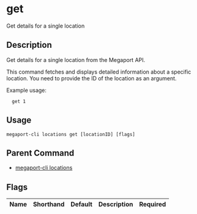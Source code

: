# get

Get details for a single location

## Description

Get details for a single location from the Megaport API.

This command fetches and displays detailed information about a specific location. You need to provide the ID of the location as an argument.

Example usage:

```
  get 1
```


## Usage

```
megaport-cli locations get [locationID] [flags]
```



## Parent Command

* [megaport-cli locations](megaport-cli_locations.md)




## Flags

| Name | Shorthand | Default | Description | Required |
|------|-----------|---------|-------------|----------|



